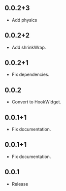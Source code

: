 ## 0.0.2+3
- Add physics

## 0.0.2+2
- Add shrinkWrap.

## 0.0.2+1

- Fix dependencies.

## 0.0.2

- Convert to HookWidget.

## 0.0.1+1

- Fix documentation.

## 0.0.1+1

- Fix documentation.

## 0.0.1

- Release